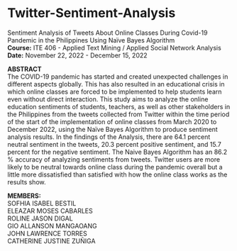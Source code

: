 # Twitter-Sentiment-Analysis
Sentiment Analysis of Tweets About Online Classes During Covid-19 Pandemic in the Philippines Using Naïve Bayes Algorithm <br>
**Course:** ITE 406 - Applied Text Mining / Applied Social Network Analysis <br>
**Date:** November 22, 2022 - December 15, 2022 <br>

**ABSTRACT**<br>
The COVID-19 pandemic has started and created unexpected challenges in different aspects globally. This has also resulted in an educational crisis in which online classes are forced to be implemented to help students learn even without direct interaction. This study aims to analyze the online education sentiments of students, teachers, as well as other stakeholders in the Philippines from the tweets collected from Twitter within the time period of the start of the implementation of online classes  from March 2020 to December 2022, using the Naïve Bayes Algorithm to produce sentiment analysis results. In the findings of the Analysis, there are 64.1 percent neutral sentiment in the tweets, 20.3 percent positive sentiment, and 15.7 percent for the negative sentiment. The Naive Bayes Algorithm has an 86.2 % accuracy of analyzing sentiments from tweets. Twitter users are more likely to be neutral towards online class during the pandemic overall but a little more dissatisfied than satisfied with how the online class works as the results show.  


**MEMBERS:** <br>
    SOFHIA ISABEL BESTIL    <br>
    ELEAZAR MOSES CABARLES  <br>
    ROLINE JASON DIGAL      <br>
    GIO ALLANSON MANGAOANG  <br>
    JOHN LAWRENCE TORRES    <br>
    CATHERINE JUSTINE ZUÑIGA <br>
